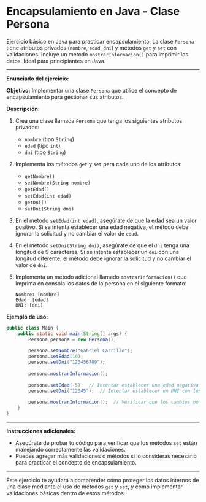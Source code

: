 # Encapsulamiento en Java - Clase Persona

Ejercicio básico en Java para practicar encapsulamiento. La clase `Persona` tiene atributos privados (`nombre`, `edad`, `dni`) y métodos `get` y `set` con validaciones. Incluye un método `mostrarInformacion()` para imprimir los datos. Ideal para principiantes en Java.

---

**Enunciado del ejercicio:**

**Objetivo:** Implementar una clase `Persona` que utilice el concepto de encapsulamiento para gestionar sus atributos.

**Descripción:**

1. Crea una clase llamada `Persona` que tenga los siguientes atributos privados:
   - `nombre` (tipo `String`)
   - `edad` (tipo `int`)
   - `dni` (tipo `String`)

2. Implementa los métodos `get` y `set` para cada uno de los atributos:
   - `getNombre()`
   - `setNombre(String nombre)`
   - `getEdad()`
   - `setEdad(int edad)`
   - `getDni()`
   - `setDni(String dni)`

3. En el método `setEdad(int edad)`, asegúrate de que la edad sea un valor positivo. Si se intenta establecer una edad negativa, el método debe ignorar la solicitud y no cambiar el valor de `edad`.

4. En el método `setDni(String dni)`, asegúrate de que el `dni` tenga una longitud de 9 caracteres. Si se intenta establecer un `dni` con una longitud diferente, el método debe ignorar la solicitud y no cambiar el valor de `dni`.

5. Implementa un método adicional llamado `mostrarInformacion()` que imprima en consola los datos de la persona en el siguiente formato:

   ```
   Nombre: [nombre]
   Edad: [edad]
   DNI: [dni]
   ```

**Ejemplo de uso:**

```java
public class Main {
    public static void main(String[] args) {
        Persona persona = new Persona();
        
        persona.setNombre("Gabriel Carrillo");
        persona.setEdad(19);
        persona.setDni("123456789");
        
        persona.mostrarInformacion();
        
        persona.setEdad(-5);  // Intentar establecer una edad negativa
        persona.setDni("12345");  // Intentar establecer un DNI con longitud incorrecta
        
        persona.mostrarInformacion();  // Verificar que los cambios no se aplicaron
    }
}
```

---

**Instrucciones adicionales:**

- Asegúrate de probar tu código para verificar que los métodos `set` están manejando correctamente las validaciones.
- Puedes agregar más validaciones o métodos si lo consideras necesario para practicar el concepto de encapsulamiento.

---

Este ejercicio te ayudará a comprender cómo proteger los datos internos de una clase mediante el uso de métodos `get` y `set`, y cómo implementar validaciones básicas dentro de estos métodos.

